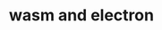 ---
title : wasm and electron
benefit: 4
easiness: 2
order: 4
tags:
    - Libraries & Frameworks
---